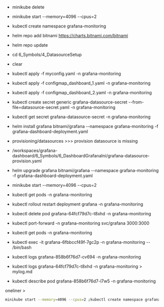 - minikube delete
- minikube start --memory=4096 --cpus=2 
- kubectl create namespace grafana-monitoring 
- helm repo add bitnami https://charts.bitnami.com/bitnami  
- helm repo update 
- cd 6_Symbols/4_DatasourceSetup
- clear

- kubectl apply -f myconfig.yaml -n grafana-monitoring 

- kubectl apply -f configmap_dashboard_1.yaml -n grafana-monitoring
- kubectl apply -f configmap_dashboard_2.yaml -n grafana-monitoring

- kubectl create secret generic grafana-datasource-secret --from-file=datasource-secret.yaml -n grafana-monitoring

- kubectl get secret grafana-datasource-secret -n grafana-monitoring

- helm install grafana bitnami/grafana --namespace grafana-monitoring -f grafana-dashboard-deployment.yaml 


- provisioning/datasources >>> provision datasource is missing
- /workspaces/grafana-dashboard/6_Symbols/6_DashboardGrafanaIni/grafana-datasource-provision.yaml



- helm upgrade grafana bitnami/grafana --namespace grafana-monitoring -f grafana-dashboard-deployment.yaml 
- minikube start --memory=4096 --cpus=2 
- kubectl get pods -n grafana-monitoring
- kubectl rollout restart deployment grafana -n grafana-monitoring 
- kubectl delete pod grafana-64fcf79d7c-t8xhd  -n grafana-monitoring



- kubectl port-forward -n grafana-monitoring svc/grafana 3000:3000  



- kubectl get pods -n grafana-monitoring
- kubectl exec -it grafana-6fbbccf49f-7gc2p -n grafana-monitoring -- /bin/bash

- kubectl logs grafana-858b6f76d7-cv694  -n grafana-monitoring
- kubectl logs grafana-64fcf79d7c-t8xhd  -n grafana-monitoring > mylog.md
- kubectl describe pod grafana-858b6f76d7-l7w5  -n grafana-monitoring




oneliner > 
```bash
minikube start --memory=4096 --cpus=2 ;kubectl create namespace grafana-monitoring ; kubectl apply -f myconfig.yaml -n grafana-monitoring ;kubectl apply -f grafana-datasource.yaml -n grafana-monitoring;kubectl apply -f configmap_dashboard_1.yaml -n grafana-monitoring;kubectl apply -f configmap_dashboard_2.yaml -n grafana-monitoring;kubectl create secret generic grafana-datasource-secret --from-file=datasource-secret.yaml -n grafana-monitoring;helm install grafana bitnami/grafana --namespace grafana-monitoring -f grafana-dashboard-deployment.yaml;kubectl port-forward -n grafana-monitoring svc/grafana 3000:3000
````